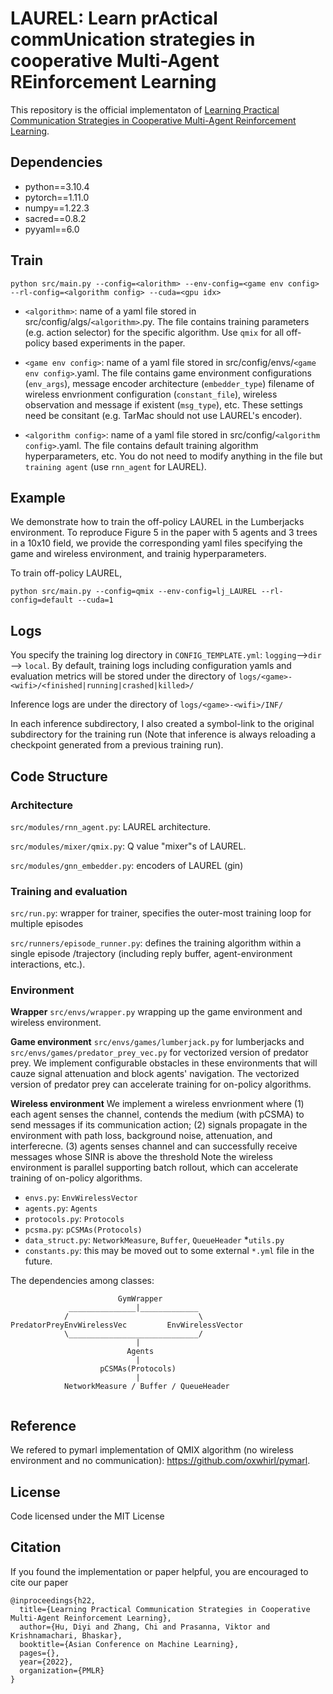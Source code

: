 # LAUREL: Learn prActical commUnication strategies in cooperative Multi-Agent REinforcement Learning
This repository is the official implementaton of [Learning Practical Communication Strategies in Cooperative Multi-Agent Reinforcement Learning](https://anrg.usc.edu/www/papers/hu22.pdf).

## Dependencies

* python==3.10.4
* pytorch==1.11.0
* numpy==1.22.3
* sacred==0.8.2 
* pyyaml==6.0



## Train

<!--- python marl/main.py --configs config_train/<env>/<yml> --gpu <idx> --->


```
python src/main.py --config=<alorithm> --env-config=<game env config> --rl-config=<algorithm config> --cuda=<gpu idx>
```

* `<algorithm>`: name of a yaml file stored in src/config/algs/`<algorithm>`.py. The file contains training parameters (e.g. action selector) for the specific algorithm. Use `qmix` for all off-policy based experiments in the paper.

* `<game env config>`: name of a yaml file stored in src/config/envs/`<game env config>`.yaml. The file contains game environment configurations (`env_args`), message encoder architecture (`embedder_type`) filename of wireless envrionment configuration (`constant_file`), wireless observation and message if existent (`msg_type`), etc. These settings need be consitant (e.g. TarMac should not use LAUREL's encoder).
 
* `<algorithm config>`: name of a yaml file stored in src/config/`<algorithm config>`.yaml. The file contains default training algorithm hyperparameters, etc. You do not need to modify anything in the file but `training agent` (use `rnn_agent` for LAUREL).



## Example

We demonstrate how to train the off-policy LAUREL in the Lumberjacks environment. To reproduce Figure 5 in the paper with 5 agents and 3 trees in a 10x10 field, we provide the corresponding yaml files specifying the game and wireless environment, and trainig hyperparameters.


To train off-policy LAUREL, 

<!--- LAUREL.yaml is the same as default.yaml. I believe users need not touch the file --->
```
python src/main.py --config=qmix --env-config=lj_LAUREL --rl-config=default --cuda=1
```

## Logs
You specify the training log directory in `CONFIG_TEMPLATE.yml`: `logging`-->`dir` --> `local`. By default, training logs including configuration yamls and evaluation metrics will be stored under the directory of `logs/<game>-<wifi>/<finished|running|crashed|killed>/`

Inference logs are under the directory of `logs/<game>-<wifi>/INF/`

In each inference subdirectory, I also created a symbol-link to the original subdirectory for the training run (Note that inference is always reloading a checkpoint generated from a previous training run).



## Code Structure


### Architecture
`src/modules/rnn_agent.py`: LAUREL architecture. 

`src/modules/mixer/qmix.py`: Q value "mixer"s of LAUREL.

`src/modules/gnn_embedder.py`: encoders of LAUREL (gin)

### Training and evaluation

`src/run.py`: wrapper for trainer, specifies the outer-most training loop for multiple episodes

`src/runners/episode_runner.py`: defines the training algorithm within a single episode /trajectory (including reply buffer, agent-environment interactions, etc.). 
### Environment

**Wrapper** `src/envs/wrapper.py` wrapping up the game environment and wireless environment.

**Game environment**
 `src/envs/games/lumberjack.py` for lumberjacks and `src/envs/games/predator_prey_vec.py` for vectorized version of predator prey. We implement configurable obstacles in these environments that will cauze signal attenuation and block agents' navigation. The vectorized version of predator prey can accelerate training for on-policy algorithms.



**Wireless environment** We implement a wireless envrionment where
(1) each agent senses the channel, contends the medium (with pCSMA) to send messages if its communication action;
(2) signals propagate in the environment with path loss, background noise, attenuation, and interferecne.
(3) agents senses channel and can successfully receive messages whose SINR is above the threshold
Note the wireless environment is parallel supporting batch rollout, which can accelerate training of on-policy algorithms.  

* `envs.py`: `EnvWirelessVector`
* `agents.py`: `Agents`
* `protocols.py`: `Protocols`
* `pcsma.py`: `pCSMAs(Protocols)`
* `data_struct.py`: `NetworkMeasure`, `Buffer`, `QueueHeader`
*`utils.py`
* `constants.py`: this may be moved out to some external `*.yml` file in the future. 

The dependencies among classes: 

```
                        GymWrapper
             _______________|_____________
            /                             \
PredatorPreyEnvWirelessVec         EnvWirelessVector
            \_____________________________/
                            |
                          Agents
                            |
                    pCSMAs(Protocols)
                            |
            NetworkMeasure / Buffer / QueueHeader
                     
```            
            
## Reference
We refered to pymarl implementation of QMIX algorithm (no wireless environment and no communication): https://github.com/oxwhirl/pymarl.

## License
Code licensed under the MIT License

## Citation

If you found the implementation or paper helpful, you are encouraged to cite our paper

```
@inproceedings{h22,
  title={Learning Practical Communication Strategies in Cooperative Multi-Agent Reinforcement Learning},
  author={Hu, Diyi and Zhang, Chi and Prasanna, Viktor and Krishnamachari, Bhaskar},
  booktitle={Asian Conference on Machine Learning},
  pages={},
  year={2022},
  organization={PMLR}
}

```